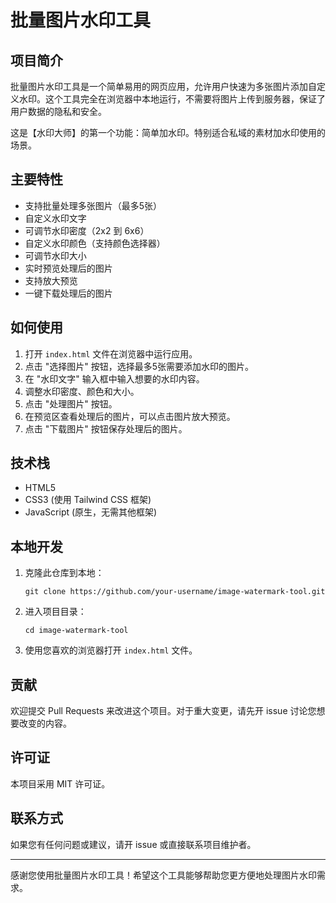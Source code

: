 # 批量图片水印工具

## 项目简介

批量图片水印工具是一个简单易用的网页应用，允许用户快速为多张图片添加自定义水印。这个工具完全在浏览器中本地运行，不需要将图片上传到服务器，保证了用户数据的隐私和安全。

这是【水印大师】的第一个功能：简单加水印。特别适合私域的素材加水印使用的场景。

## 主要特性

- 支持批量处理多张图片（最多5张）
- 自定义水印文字
- 可调节水印密度（2x2 到 6x6）
- 自定义水印颜色（支持颜色选择器）
- 可调节水印大小
- 实时预览处理后的图片
- 支持放大预览
- 一键下载处理后的图片

## 如何使用

1. 打开 `index.html` 文件在浏览器中运行应用。
2. 点击 "选择图片" 按钮，选择最多5张需要添加水印的图片。
3. 在 "水印文字" 输入框中输入想要的水印内容。
4. 调整水印密度、颜色和大小。
5. 点击 "处理图片" 按钮。
6. 在预览区查看处理后的图片，可以点击图片放大预览。
7. 点击 "下载图片" 按钮保存处理后的图片。

## 技术栈

- HTML5
- CSS3 (使用 Tailwind CSS 框架)
- JavaScript (原生，无需其他框架)

## 本地开发

1. 克隆此仓库到本地：
   ```
   git clone https://github.com/your-username/image-watermark-tool.git
   ```
2. 进入项目目录：
   ```
   cd image-watermark-tool
   ```
3. 使用您喜欢的浏览器打开 `index.html` 文件。

## 贡献

欢迎提交 Pull Requests 来改进这个项目。对于重大变更，请先开 issue 讨论您想要改变的内容。

## 许可证

本项目采用 MIT 许可证。

## 联系方式

如果您有任何问题或建议，请开 issue 或直接联系项目维护者。

---

感谢您使用批量图片水印工具！希望这个工具能够帮助您更方便地处理图片水印需求。
